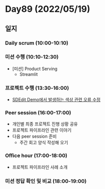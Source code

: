 # Day89 (2022/05/19)

## 일지

### Daily scrum (10:00-10:10)

### 미션 수행 (10:10-12:30)

  * [미션] Product Serving
    * Streamlit

### 프로젝트 수행 (13:30-16:00)

  * [SDEdit Demo에서 발생하는 색상 관련 오류 수정][#20]

### Peer session (16:00-17:00)

  * 개인별 최종 프로젝트 진행 상황 공유
  * 프로젝트 파이프라인 관련 이야기
  * 다음 peer session 준비
    * 주간 회고 양식 작성해 오기

### Office hour (17:00-18:00)

  * 프로젝트 파이프라인 사례 소개

### 미션 정답 확인 및 비교 (18:00-19:00)

<!-- Links: Issues and Pull Requests -->

[#20]: https://github.com/boostcampaitech3/final-project-level3-cv-02/issues/20
